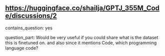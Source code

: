 ## https://huggingface.co/shailja/GPTJ_355M_Code/discussions/2

contains_question: yes

question_part: Would be very useful if you could share what is the dataset this is finetuned on.
and also since it mentions Code, which programming language code?